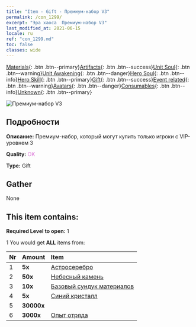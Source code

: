 ```yaml
---
title: "Item - Gift - Премиум-набор V3"
permalink: /con_1299/
excerpt: "Эра хаоса  Премиум-набор V3"
last_modified_at: 2021-06-15
locale: ru
ref: "con_1299.md"
toc: false
classes: wide
---
```

 [Materials](/ItemsRU/){: .btn .btn--primary}[Artifacts](/ItemsRU/Artifacts/){: .btn .btn--success}[Unit Soul](/ItemsRU/UnitSoul/){: .btn .btn--warning}[Unit Awakening](/ItemsRU/UnitAwakening/){: .btn .btn--danger}[Hero Soul](/ItemsRU/HeroSoul/){: .btn .btn--info}[Hero Skill](/ItemsRU/HeroSkill/){: .btn .btn--primary}[Gift](/ItemsRU/Gift/){: .btn .btn--success}[Event related](/ItemsRU/Events/){: .btn .btn--warning}[Avatars](/ItemsRU/Avatars/){: .btn .btn--danger}[Consumables](/ItemsRU/Consumables/){: .btn .btn--info}[Unknown](/ItemsRU/Unknown/){: .btn .btn--primary}

 ![Премиум-набор V3](/images/t/i_905003.png)

## Подробности
 **Описание:** Премиум-набор, который могут купить только игроки с VIP-уровнем 3

 **Quality:** <span style="color: #DA70D6">OK</span>

 **Type:** Gift

## Gather

  None

## This item contains:

 **Required Level to open:** 1

 1 You would get **ALL** items  from:

  | Nr | Amount |     Item    |
  |:---|:-------|:------------|
  | 1 |  **5x** | [Астросеребро](/ItemsRU/con_969/) |  | 
  | 2 |  **50x** | [Небесный камень](/ItemsRU/art_188/) |  | 
  | 3 |  **10x** | [Базовый сундук материалов](/ItemsRU/con_756/) |  | 
  | 4 |  **5x** | [Синий кристалл](/ItemsRU/con_716/) |  | 
  | 5 |  **30000x** | <i class="fas fa-coins"/> |  | 
  | 6 |  **3000x** | [Опыт отряда](/ItemsRU/con_902/) |  | 
